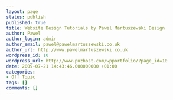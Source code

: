 ```yaml
---
layout: page
status: publish
published: true
title: Website Design Tutorials by Pawel Martuszewski Design
author: Pawel
author_login: admin
author_email: pawel@pawelmartuszewski.co.uk
author_url: http://www.pawelmartuszewski.co.uk
wordpress_id: 10
wordpress_url: http://www.puzhost.com/wpportfolio/?page_id=10
date: 2009-07-21 14:43:46.000000000 +01:00
categories:
- Off Topic
tags: []
comments: []
---
```


